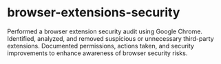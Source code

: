 # browser-extensions-security
Performed a browser extension security audit using Google Chrome. Identified, analyzed, and removed suspicious or unnecessary third-party extensions. Documented permissions, actions taken, and security improvements to enhance awareness of browser security risks.
